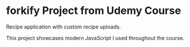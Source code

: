 # forkify Project from Udemy Course

Recipe application with custom recipe uploads.

This project showcases modern JavaScript I used throughout the course.
